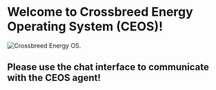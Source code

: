 # Welcome to Crossbreed Energy Operating System (CEOS)!

![Crossbreed Energy OS](https://www.crossbreed.se/wp-content/uploads/2021/06/energyos-top-text-mobile-webb.jpg "Crossbreed Energy OS").

## Please use the chat interface to communicate with the CEOS agent!

